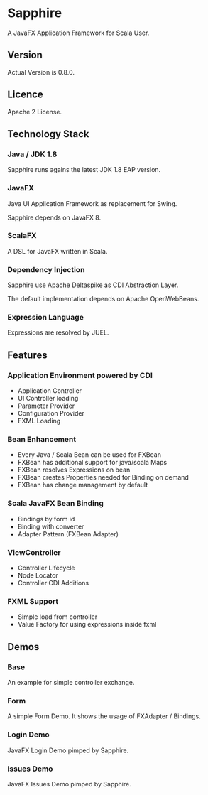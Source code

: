 # Sapphire

A JavaFX Application Framework for Scala User.

## Version

Actual Version is 0.8.0.

## Licence

Apache 2 License.

## Technology Stack

### Java / JDK 1.8

Sapphire runs agains the latest JDK 1.8 EAP version.

### JavaFX

Java UI Application Framework as replacement for Swing.

Sapphire depends on JavaFX 8.

### ScalaFX

A DSL for JavaFX written in Scala.

### Dependency Injection

Sapphire use Apache Deltaspike as CDI Abstraction Layer.

The default implementation depends on Apache OpenWebBeans.

### Expression Language

Expressions are resolved by JUEL.

## Features

### Application Environment powered by CDI

- Application Controller
- UI Controller loading
- Parameter Provider
- Configuration Provider
- FXML Loading

### Bean Enhancement

- Every Java / Scala Bean can be used for FXBean
- FXBean has additional support for java/scala Maps
- FXBean resolves Expressions on bean
- FXBean creates Properties needed for Binding on demand
- FXBean has change management by default

### Scala JavaFX Bean Binding

- Bindings by form id
- Binding with converter
- Adapter Pattern (FXBean Adapter)

### ViewController

- Controller Lifecycle
- Node Locator
- Controller CDI Additions

### FXML Support

- Simple load from controller
- Value Factory for using expressions inside fxml


## Demos

### Base

An example for simple controller exchange.

### Form

A simple Form Demo. It shows the usage of FXAdapter / Bindings.

### Login Demo

JavaFX Login Demo pimped by Sapphire.

### Issues Demo

JavaFX Issues Demo pimped by Sapphire.

